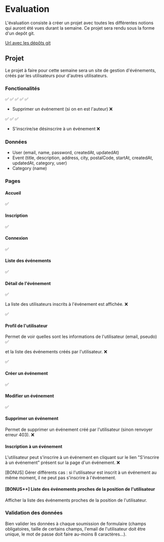 # Evaluation

L'évaluation consiste à créer un projet avec toutes les différentes notions qui auront été vues durant la semaine. Ce projet sera rendu sous la forme d'un depôt git.

[Url avec les dépôts git](https://docs.google.com/spreadsheets/d/1FG3mYVUH5kBjLPXZZQVMIb7DD8_pxTwnOaADXVqViBk/edit#gid=0)

## Projet

Le projet à faire pour cette semaine sera un site de gestion d'événements, créés par les utilisateurs pour d'autres utilisateurs.

### Fonctionalités

<!-- * Inscription --> ✅
<!-- * Connexion/Déconnexion --> ✅
<!-- * Créer un événement --> ✅
<!-- * Liste des événements --> ✅
<!-- * Modifier un événement (si on en est l'auteur) --> ✅
* Supprimer un événement (si on en est l'auteur) ❌
<!-- * Créer un commentaire sur la page de l'événement --> ✅
<!-- * Voir les informations de son compte (à part le mot de passe) --> ✅
<!-- * Modifier le mot de passe --> ✅
* S'inscrire/se désinscrire à un événement ❌

### Données

* User (email, name, password, createdAt, updatedAt)
* Event (title, description, address, city, postalCode, startAt, createdAt, updatedAt, category, user)
* Category (name)

### Pages

#### Accueil

<!-- Afficher les 5 derniers événements créés. --> ✅

#### Inscription

<!-- Afficher un formulaire d'inscription avec l'email qui servira d'identifiant et un pseudo. --> ✅

#### Connexion

<!-- Afficher un formulaire de connexion qui permet à l'utilisateur de se connecter avec son email. --> ✅

#### Liste des événements

<!-- Afficher la liste de tous les événements avec un système de pagination. Chaque événement propose un lien qui envoie vers le détail de l'événement. --> ✅

#### Détail de l'événement

<!-- Lorsque l'on va sur cette page, on veut afficher toutes les informations de l'événement, un lien pour s'inscrire à l'événement, les commentaires. --> ✅

La liste des utilisateurs inscrits à l'événement est affichée. ❌

<!-- Afficher le formulaire de création d'un commentaire. --> ✅

#### Profil de l'utilisateur

Permet de voir quelles sont les informations de l'utilisateur (email, pseudo) ✅

et la liste des événements créés par l'utilisateur. ❌

<!-- Sur le profil l'utilisateur a possibilité de modifier son mot de passe. --> ✅

#### Créer un événement

<!-- Afficher un formulaire de création d'événement et gérer la soumission. Lorsque l'événement a été créé on est redirigé vers la page "Liste des événements".  --> ✅

#### Modifier un événement

<!-- Permet de modifier un événement créé par l'utilisateur (sinon renvoyer erreur 403). --> ✅

#### Supprimer un événement

Permet de supprimer un événement créé par l'utilisateur (sinon renvoyer erreur 403). ❌

#### Inscription à un événement

L'utilisateur peut s'inscrire à un événement en cliquant sur le lien "S'inscrire à un événement" présent sur la page d'un événement. ❌

[BONUS] Gérer différents cas : si l'utilisateur est inscrit à un événement au même moment, il ne peut pas s'inscrire à l'événement.

#### [BONUS++] Liste des événements proches de la position de l'utilisateur

Afficher la liste des événements proches de la position de l'utilisateur.

### Validation des données

Bien valider les données à chaque soumission de formulaire (champs obligatoires, taille de certains champs, l'email de l'utilisateur doit être unique, le mot de passe doit faire au-moins 8 caractères...).